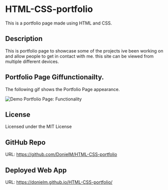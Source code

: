 # HTML-CSS-portfolio
This is a portfolio page made using HTML and CSS. 

## Description
This is portfolio page to showcase some of the projects ive been working on and allow people to get in contact with me. this site can be viewed from multiple different devices.



## Portfolio Page Giffunctionailty.
The following gif shows the Portfolio Page appearance.

![Demo Portfolio Page: Functionality](./assets/images/portfolio.gif)


## License
Licensed under the MIT License

## GitHub Repo
URL: https://github.com/DonielM/HTML-CSS-portfolio

## Deployed Web App
URL: https://donielm.github.io/HTML-CSS-portfolio/
